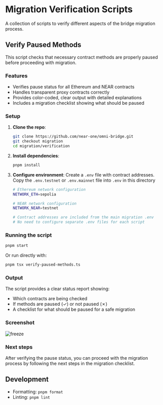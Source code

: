 # Migration Verification Scripts

A collection of scripts to verify different aspects of the bridge migration process.

## Verify Paused Methods

This script checks that necessary contract methods are properly paused before proceeding with migration.

### Features

- Verifies pause status for all Ethereum and NEAR contracts
- Handles transparent proxy contracts correctly
- Provides color-coded, clear output with detailed explanations
- Includes a migration checklist showing what should be paused

### Setup

1. **Clone the repo**:
   ```bash
   git clone https://github.com/near-one/omni-bridge.git
   git checkout migration
   cd migration/verification
   ```

2. **Install dependencies**:
   ```bash
   pnpm install
   ```

3. **Configure environment**:
   Create a `.env` file with contract addresses. Copy the `.env.testnet` or `.env.mainnet` file into `.env` in this directory

   ```bash
   # Ethereum network configuration
   NETWORK_ETH=sepolia
   
   # NEAR network configuration  
   NETWORK_NEAR=testnet
   
   # Contract addresses are included from the main migration .env
   # No need to configure separate .env files for each script
   ```

### Running the script

```bash
pnpm start
```

Or run directly with:

```bash
pnpm tsx verify-paused-methods.ts
```

### Output

The script provides a clear status report showing:
- Which contracts are being checked
- If methods are paused (✓) or not paused (✗)
- A checklist for what should be paused for a safe migration

### Screenshot

![freeze](https://github.com/user-attachments/assets/774a66fe-7200-4c50-ae35-7981a4420fef)


### Next steps

After verifying the pause status, you can proceed with the migration process by following the next steps in the migration checklist.

## Development

- Formatting: `pnpm format`
- Linting: `pnpm lint`
